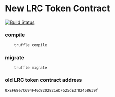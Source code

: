 # New LRC Token Contract  

[![Build Status](https://travis-ci.com/Loopring/new-lrc-token.svg?token=LFU5xhzys581aWFBPai3&branch=master)](https://travis-ci.com/Loopring/new-lrc-token)

### compile
```
    truffle compile
```

### migrate
```
    truffle migrate
```

### old LRC token contract address  
    0xEF68e7C694F40c8202821eDF525dE3782458639f
    
    
